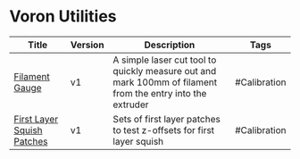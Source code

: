# Voron Utilities

| Title                                                      | Version | Description                                                                                                | Tags         |
| ---------------------------------------------------------- | ------- | ---------------------------------------------------------------------------------------------------------- | ------------ |
| [Filament Gauge](./filament-gauge)                         | v1      | A simple laser cut tool to quickly measure out and mark 100mm of filament from the entry into the extruder | #Calibration |
| [First Layer Squish Patches](./first-layer-squish-patches) | v1      | Sets of first layer patches to test z-offsets for first layer squish                                       | #Calibration |
